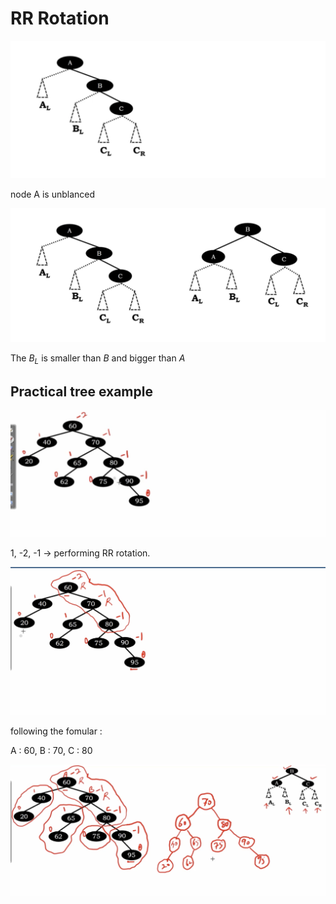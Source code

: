 # RR Rotation

<img src='../assets/201_1.png'></img>

node A is unblanced

<img src='../assets/201_2.png'></img>

The $B_{L}$ is smaller than $B$ and bigger than $A$

## Practical tree example
 
 <img src='../assets/201_3.png'></img>

1, -2, -1 -> performing RR rotation.

<img src='../assets/201_4.png'></img>

following the fomular : 

A : 60, B : 70, C : 80

<img src='../assets/201_5.png'></img>

